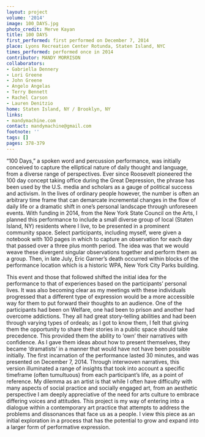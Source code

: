 ```yaml
---
layout: project
volume: '2014'
image: 100_DAYS.jpg
photo_credit: Merve Kayan
title: 100 DAYS
first_performed: first performed on December 7, 2014
place: Lyons Recreation Center Rotunda, Staten Island, NYC
times_performed: performed once in 2014
contributor: MANDY MORRISON
collaborators:
- Gabriella Dennery
- Lori Greene
- John Greene
- Angelo Angelas
- Terry Bennett
- Rachel Carson
- Lauren Denitzio
home: Staten Island, NY / Brooklyn, NY
links:
- mandymachine.com
contact: mandymachine@gmail.com
footnote: ''
tags: []
pages: 378-379
---
```


“100 Days,” a spoken word and percussion performance, was initially conceived to capture the elliptical nature of daily thought and language, from a diverse range of perspectives. Ever since Roosevelt pioneered the 100 day concept taking office during the Great Depression, the phrase has been used by the U.S. media and scholars as a gauge of political success and activism. In the lives of ordinary people however, the number is often an arbitrary time frame that can demarcate incremental changes in the flow of daily life or a dramatic shift in one’s personal landscape through unforeseen events. With funding in 2014, from the New York State Council on the Arts, I planned this performance to include a small diverse group of local (Staten Island, NY) residents where I live, to be presented in a prominent community space. Select participants, including myself, were given a notebook with 100 pages in which to capture an observation for each day that passed over a three plus month period. The idea was that we would weave these divergent singular observations together and perform them as a group. Then, in late July, Eric Garner’s death occurred within blocks of the performance location which is a historic WPA, New York City Parks building.

This event and those that followed shifted the initial idea for the performance to that of experiences based on the participants’ personal lives. It was also becoming clear as my meetings with these individuals progressed that a different type of expression would be a more accessible way for them to put forward their thoughts to an audience. One of the participants had been on Welfare, one had been to prison and another had overcome addictions. They all had great story-telling abilities and had been through varying types of ordeals; as I got to know them, I felt that giving them the opportunity to share their stories in a public space should take precedence. This provided them the ability to ‘own’ their narratives with confidence. As I gave them ideas about how to present themselves, they became ‘dramatists’ in a manner that would have not have been possible initially. The first incarnation of the performance lasted 30 minutes, and was presented on December 7, 2014. Through interwoven narratives, this version illuminated a range of insights that took into account a specific timeframe (often tumultuous) from each participant’s life, as a point of reference. My dilemma as an artist is that while I often have difficulty with many aspects of social practice and socially engaged art, from an aesthetic perspective I am deeply appreciative of the need for arts culture to embrace differing voices and attitudes. This project is my way of entering into a dialogue within a contemporary art practice that attempts to address the problems and dissonances that face us as a people. I view this piece as an initial exploration in a process that has the potential to grow and expand into a larger form of performative expression.
